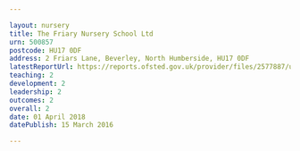 ```yaml
---

layout: nursery
title: The Friary Nursery School Ltd
urn: 500857
postcode: HU17 0DF
address: 2 Friars Lane, Beverley, North Humberside, HU17 0DF
latestReportUrl: https://reports.ofsted.gov.uk/provider/files/2577887/urn/500857.pdf
teaching: 2
development: 2
leadership: 2
outcomes: 2
overall: 2
date: 01 April 2018 
datePublish: 15 March 2016

---
```

